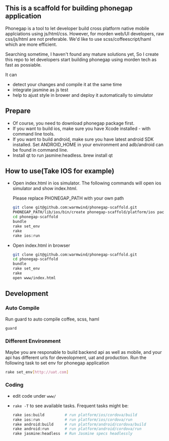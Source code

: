 ## This is a scaffold for building phonegap application
Phonegap is a tool to let developer build cross platform native mobile applciations using js/html/css. However, for morden web/UI developers, raw css/js/html are not preferable. We'd like to use scss/coffeescript/haml which are more efficient. 

Searching sometime, I haven't found any mature solutions yet, So I create this repo to let developers start building phonegap using morden tech as fast as possiable. 

It can
* detect your changes and compile it at the same time
* integrate jasmine as js test
* help to ajust style in brower and deploy it automatically to simulator  

## Prepare

* Of course, you need to download phonegap package first.
* If you want to build ios, make sure you have Xcode installed - with command line tools. 
* If you want to build android, make sure you have latest android SDK installed. Set ANDROID_HOME in your environment and adb/android can be found in command line.
* Install qt to run jasmine:headless. brew install qt 

## How to use(Take IOS for example)

* Open index.html in ios simulator. The following commands will open ios simulator and show index.html.
  
  Please replace PHONEGAP_PATH with your own path

  ```bash
  git clone git@github.com:warmwind/phonegap-scaffold.git
  PHONEGAP_PATH/lib/ios/bin/create phonegap-scaffold/platform/ios package_name phonegap
  cd phonegap-scaffold
  bundle
  rake set_env
  rake
  rake ios:run
  ```

* Open index.html in browser

  ```bash
  git clone git@github.com:warmwind/phonegap-scaffold.git
  cd phonegap-scaffold
  bundle
  rake set_env
  rake
  open www/index.html
  ```

## Development

### Auto Compile
Run guard to auto compile coffee, scss, haml
  ```bash
  guard
  ```

### Different Environment
  Maybe you are responable to build backend api as well as mobile, and your api has different urls for deveolopment, uat and production. Run the following task to set env for phonegap application

  ```bash
  rake set_env[http://uat.com]
  ```

### Coding
* edit code under `www/`
* `rake -T` to see available tasks. Frequent tasks might be: 

  ```bash
  rake ios:build         # run platform/ios/cordova/build
  rake ios:run           # run platform/ios/cordova/run
  rake android:build     # run platform/android/cordova/build
  rake android:run       # run platform/android/cordova/run
  rake jasmine:headless  # Run Jasmine specs headlessly
  ```

